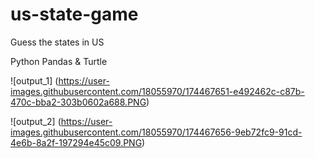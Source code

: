 # us-state-game
Guess the states in US

Python Pandas & Turtle


![output_1]
(https://user-images.githubusercontent.com/18055970/174467651-e492462c-c87b-470c-bba2-303b0602a688.PNG)


![output_2]
(https://user-images.githubusercontent.com/18055970/174467656-9eb72fc9-91cd-4e6b-8a2f-197294e45c09.PNG)
